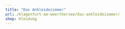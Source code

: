 ```yaml
---
title: "Das Ankleidezimmer"
url: /klagenfurt-am-woerthersee/das-ankleidezimmer/
shop: Kleidung
---
```

